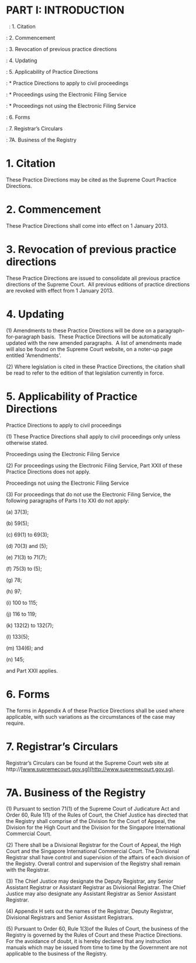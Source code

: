 # PART I: INTRODUCTION
&nbsp;
: 1\. Citation

: 2\. Commencement

: 3\. Revocation of previous practice directions

: 4\. Updating

: 5\. Applicability of Practice Directions

: * Practice Directions to apply to civil proceedings

: * Proceedings using the Electronic Filing Service

: * Proceedings not using the Electronic Filing Service

: 6\. Forms

: 7\. Registrar’s Circulars

: 7A. Business of the Registry

# 1\. Citation

These Practice Directions may be cited as the Supreme Court Practice
Directions.

# 2\. Commencement

These Practice Directions shall come into effect on 1 January 2013.

# 3\. Revocation of previous practice directions

These Practice Directions are issued to consolidate all previous
practice directions of the Supreme Court.  All previous editions of
practice directions are revoked with effect from 1 January 2013.

# 4\. Updating

(1) Amendments to these Practice Directions will be done on a
paragraph-for-paragraph basis.  These Practice Directions will be
automatically updated with the new amended paragraphs.  A list of
amendments made will also be found on the Supreme Court website, on a
noter-up page entitled 'Amendments'.

(2) Where legislation is cited in these Practice Directions, the
citation shall be read to refer to the edition of that legislation
currently in force.

# 5\. Applicability of Practice Directions

Practice Directions to apply to civil proceedings

(1) These Practice Directions shall apply to civil proceedings only
unless otherwise stated.

Proceedings using the Electronic Filing Service

(2) For proceedings using the Electronic Filing Service, Part XXII of
these Practice Directions does not apply.

Proceedings not using the Electronic Filing Service

(3) For proceedings that do not use the Electronic Filing Service, the
following paragraphs of Parts I to XXI do not apply:

(a) 37(3);

(b) 59(5);

(c) 69(1) to 69(3);

(d) 70(3) and (5);

(e) 71(3) to 71(7);

(f) 75(3) to (5);

(g) 78;

(h) 97;

(i) 100 to 115;

(j) 116 to 119;

(k) 132(2) to 132(7);

(l) 133(5);

(m) 134(6); and

(n) 145;

and Part XXII applies.

# 6. Forms

The forms in Appendix A of these Practice Directions shall be used where
applicable, with such variations as the circumstances of the case may
require.

# 7\. Registrar’s Circulars

Registrar’s Circulars can be found at the Supreme Court web site at
http://[www.supremecourt.gov.sg](http://www.supremecourt.gov.sg).

# 7A. Business of the Registry

(1) Pursuant to section 71(1) of the Supreme Court of Judicature Act and
Order 60, Rule 1(1) of the Rules of Court, the Chief Justice has
directed that the Registry shall comprise of the Division for the Court
of Appeal, the Division for the High Court and the Division for the
Singapore International Commercial Court.

(2) There shall be a Divisional Registrar for the Court of Appeal, the
High Court and the Singapore International Commercial Court. The
Divisional Registrar shall have control and supervision of the affairs
of each division of the Registry. Overall control and supervision of the
Registry shall remain with the Registrar.

(3) The Chief Justice may designate the Deputy Registrar, any Senior
Assistant Registrar or Assistant Registrar as Divisional Registrar. The
Chief Justice may also designate any Assistant Registrar as Senior
Assistant Registrar.

(4) Appendix H sets out the names of the Registrar, Deputy Registrar,
Divisional Registrars and Senior Assistant Registrars.

(5) Pursuant to Order 60, Rule 1(3)of the Rules of Court, the business
of the Registry is governed by the Rules of Court and these Practice
Directions. For the avoidance of doubt, it is hereby declared that any
instruction manuals which may be issued from time to time by the
Government are not applicable to the business of the Registry.
